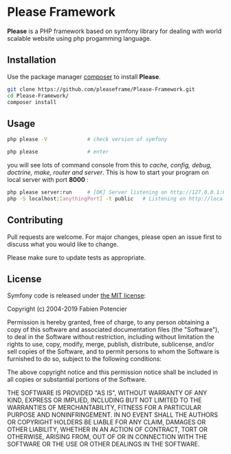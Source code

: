 # Please Framework

**Please** is a PHP framework based on symfony library for dealing with world scalable website using php progamming language.

## Installation

Use the package manager [composer](https://getcomposer.org) to install **Please**.

```bash
git clone https://github.com/pleaseframe/Please-Framework.git
cd Please-Framework/
composer install
```

## Usage

```bash
php please -V             # check version of symfony

php please                # enter
```
you will see lots of command console from this to *cache, config, debug, doctrine, make, router and server*. This is how to start your program on local server with port **8000** :

```bash
php please server:run     # [OK] Server listening on http://127.0.0.1:8000
php -S localhost:[anythingPort] -t public   # Listening on http://localhost:1234
``` 

## Contributing
Pull requests are welcome. For major changes, please open an issue first to discuss what you would like to change.

Please make sure to update tests as appropriate.

## License
Symfony code is released under [the MIT license](https://en.wikipedia.org/wiki/MIT_License):

Copyright (c) 2004-2019 Fabien Potencier

Permission is hereby granted, free of charge, to any person obtaining a copy of this software and associated documentation files (the "Software"), to deal in the Software without restriction, including without limitation the rights to use, copy, modify, merge, publish, distribute, sublicense, and/or sell copies of the Software, and to permit persons to whom the Software is furnished to do so, subject to the following conditions:

The above copyright notice and this permission notice shall be included in all copies or substantial portions of the Software.

THE SOFTWARE IS PROVIDED "AS IS", WITHOUT WARRANTY OF ANY KIND, EXPRESS OR IMPLIED, INCLUDING BUT NOT LIMITED TO THE WARRANTIES OF MERCHANTABILITY, FITNESS FOR A PARTICULAR PURPOSE AND NONINFRINGEMENT. IN NO EVENT SHALL THE AUTHORS OR COPYRIGHT HOLDERS BE LIABLE FOR ANY CLAIM, DAMAGES OR OTHER LIABILITY, WHETHER IN AN ACTION OF CONTRACT, TORT OR OTHERWISE, ARISING FROM, OUT OF OR IN CONNECTION WITH THE SOFTWARE OR THE USE OR OTHER DEALINGS IN THE SOFTWARE.
